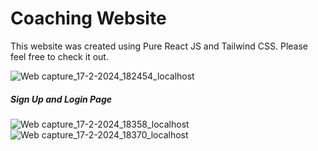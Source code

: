 <h1>Coaching Website</h1>
<p>This website was created using Pure React JS and Tailwind CSS. Please feel free to check it out.</p>

![Web capture_17-2-2024_182454_localhost](https://github.com/ayushkumarY/Coaching/assets/109496307/7188fb98-402e-41aa-9bef-988f8921efe0)
<h5>Sign Up and Login Page</h5>

![Web capture_17-2-2024_18358_localhost](https://github.com/ayushkumarY/Coaching/assets/109496307/42754f6e-b78a-43ea-936c-055fadf97956)
![Web capture_17-2-2024_18370_localhost](https://github.com/ayushkumarY/Coaching/assets/109496307/595bd9ee-8954-4fcd-8e6e-71526c0feb97)
